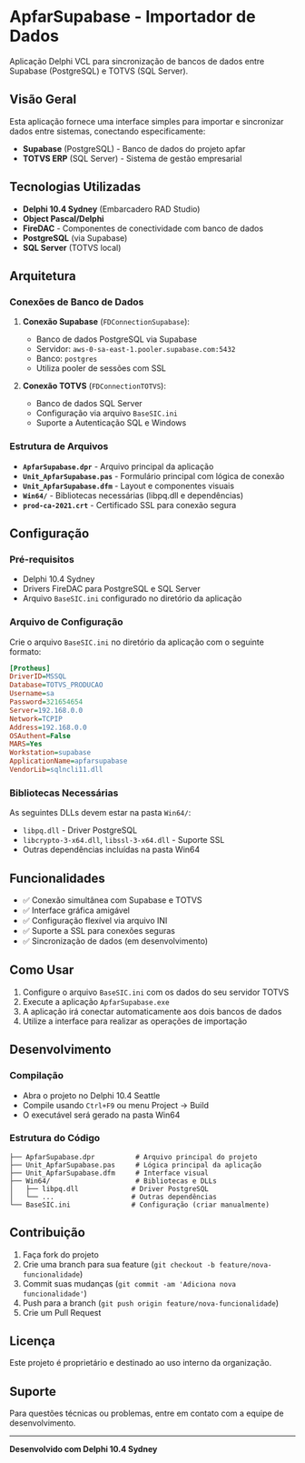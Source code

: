 # ApfarSupabase - Importador de Dados

Aplicação Delphi VCL para sincronização de bancos de dados entre Supabase (PostgreSQL) e TOTVS (SQL Server).

## Visão Geral

Esta aplicação fornece uma interface simples para importar e sincronizar dados entre sistemas, conectando especificamente:
- **Supabase** (PostgreSQL) - Banco de dados do projeto apfar
- **TOTVS ERP** (SQL Server) - Sistema de gestão empresarial

## Tecnologias Utilizadas

- **Delphi 10.4 Sydney** (Embarcadero RAD Studio)
- **Object Pascal/Delphi**
- **FireDAC** - Componentes de conectividade com banco de dados
- **PostgreSQL** (via Supabase)
- **SQL Server** (TOTVS local)

## Arquitetura

### Conexões de Banco de Dados

1. **Conexão Supabase** (`FDConnectionSupabase`):
   - Banco de dados PostgreSQL via Supabase
   - Servidor: `aws-0-sa-east-1.pooler.supabase.com:5432`
   - Banco: `postgres`
   - Utiliza pooler de sessões com SSL

2. **Conexão TOTVS** (`FDConnectionTOTVS`):
   - Banco de dados SQL Server
   - Configuração via arquivo `BaseSIC.ini`
   - Suporte a Autenticação SQL e Windows

### Estrutura de Arquivos

- **`ApfarSupabase.dpr`** - Arquivo principal da aplicação
- **`Unit_ApfarSupabase.pas`** - Formulário principal com lógica de conexão
- **`Unit_ApfarSupabase.dfm`** - Layout e componentes visuais
- **`Win64/`** - Bibliotecas necessárias (libpq.dll e dependências)
- **`prod-ca-2021.crt`** - Certificado SSL para conexão segura

## Configuração

### Pré-requisitos

- Delphi 10.4 Sydney
- Drivers FireDAC para PostgreSQL e SQL Server
- Arquivo `BaseSIC.ini` configurado no diretório da aplicação

### Arquivo de Configuração

Crie o arquivo `BaseSIC.ini` no diretório da aplicação com o seguinte formato:

```ini
[Protheus]
DriverID=MSSQL
Database=TOTVS_PRODUCAO
Username=sa
Password=321654654
Server=192.168.0.0
Network=TCPIP
Address=192.168.0.0
OSAuthent=False
MARS=Yes
Workstation=supabase
ApplicationName=apfarsupabase
VendorLib=sqlncli11.dll

```

### Bibliotecas Necessárias

As seguintes DLLs devem estar na pasta `Win64/`:
- `libpq.dll` - Driver PostgreSQL
- `libcrypto-3-x64.dll`, `libssl-3-x64.dll` - Suporte SSL
- Outras dependências incluídas na pasta Win64

## Funcionalidades

- ✅ Conexão simultânea com Supabase e TOTVS
- ✅ Interface gráfica amigável
- ✅ Configuração flexível via arquivo INI
- ✅ Suporte a SSL para conexões seguras
- ✅ Sincronização de dados (em desenvolvimento)

## Como Usar

1. Configure o arquivo `BaseSIC.ini` com os dados do seu servidor TOTVS
2. Execute a aplicação `ApfarSupabase.exe`
3. A aplicação irá conectar automaticamente aos dois bancos de dados
4. Utilize a interface para realizar as operações de importação

## Desenvolvimento

### Compilação

- Abra o projeto no Delphi 10.4 Seattle
- Compile usando `Ctrl+F9` ou menu Project → Build
- O executável será gerado na pasta Win64

### Estrutura do Código

```
├── ApfarSupabase.dpr          # Arquivo principal do projeto
├── Unit_ApfarSupabase.pas     # Lógica principal da aplicação
├── Unit_ApfarSupabase.dfm     # Interface visual
├── Win64/                     # Bibliotecas e DLLs
│   ├── libpq.dll             # Driver PostgreSQL
│   └── ...                   # Outras dependências
└── BaseSIC.ini               # Configuração (criar manualmente)
```

## Contribuição

1. Faça fork do projeto
2. Crie uma branch para sua feature (`git checkout -b feature/nova-funcionalidade`)
3. Commit suas mudanças (`git commit -am 'Adiciona nova funcionalidade'`)
4. Push para a branch (`git push origin feature/nova-funcionalidade`)
5. Crie um Pull Request

## Licença

Este projeto é proprietário e destinado ao uso interno da organização.

## Suporte

Para questões técnicas ou problemas, entre em contato com a equipe de desenvolvimento.

---

**Desenvolvido com Delphi 10.4 Sydney**